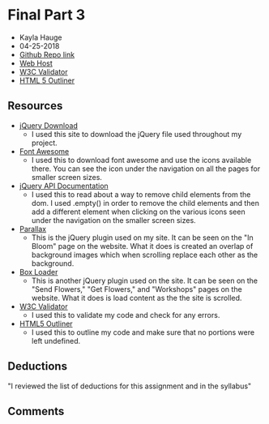 # Final Part 3
* Kayla Hauge
* 04-25-2018
* [Github Repo link](https://github.com/kaylamarieh/project_final3_hauge_kayla.git)
* [Web Host]()
* [W3C Validator]()
* [HTML 5 Outliner]()

## Resources
* [jQuery Download](https://jquery.com/download/)
    * I used this site to download the jQuery file used throughout my project.
* [Font Awesome](https://fontawesome.com/)
    * I used this to download font awesome and use the icons available there. You can see the icon under the navigation on all the pages for smaller screen sizes.
* [jQuery API Documentation](https://api.jquery.com/empty/)
    * I used this to read about a way to remove child elements from the dom. I used .empty() in order to remove the child elements and then add a different element when clicking on the various icons seen under the navigation on the smaller screen sizes.
* [Parallax](http://pixelcog.github.io/parallax.js/)
    * This is the jQuery plugin used on my site. It can be seen on the "In Bloom" page on the website. What it does is created an overlap of background images which when scrolling replace each other as the background.
* [Box Loader](https://github.com/matiasdg/boxLoader-Jquery-Plugin)
    * This is another jQuery plugin used on the site. It can be seen on the "Send Flowers," "Get Flowers," and "Workshops" pages on the website. What it does is load content as the the site is scrolled.
* [W3C Validator](https://validator.w3.org/unicorn/#validate-by-uri+task_conformance)
    * I used this to validate my code and check for any errors.
* [HTML5 Outliner](https://gsnedders.html5.org/outliner/)
    * I used this to outline my code and make sure that no portions were left undefined.


## Deductions
"I reviewed the list of deductions for this assignment and in the syllabus"

## Comments
